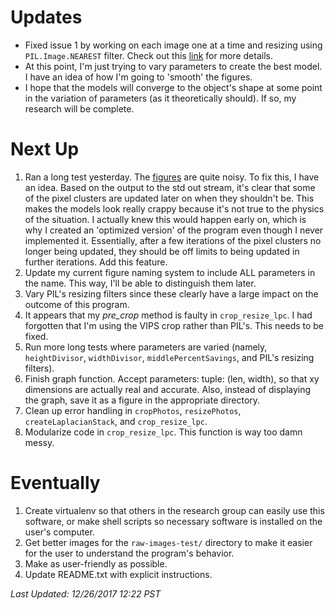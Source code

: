 # Updates
* Fixed issue 1 by working on each image one at a time and resizing using `PIL.Image.NEAREST` filter. Check out this [link](https://github.com/kylerlittle/mk-topo-map/issues/1) for more details.
* At this point, I'm just trying to vary parameters to create the best model. I have an idea of how I'm going to 'smooth' the figures.
* I hope that the models will converge to the object's shape at some point in the variation of parameters (as it theoretically should). If so, my research will be complete.

# Next Up
1. Ran a long test yesterday. The [figures](https://github.com/kylerlittle/mk-topo-map/tree/master/topo-maps) are quite noisy. To fix this, I have an idea. Based on the output to the std out stream, it's clear that some of the pixel clusters are updated later on when they shouldn't be. This makes the models look really crappy because it's not true to the physics of the situation. I actually knew this would happen early on, which is why I created an 'optimized version' of the program even though I never implemented it. Essentially, after a few iterations of the pixel clusters no longer being updated, they should be off limits to being updated in further iterations. Add this feature.
1. Update my current figure naming system to include ALL parameters in the name. This way, I'll be able to distinguish them later.
1. Vary PIL's resizing filters since these clearly have a large impact on the outcome of this program.
1. It appears that my *pre_crop* method is faulty in `crop_resize_lpc`. I had forgotten that I'm using the VIPS crop rather than PIL's. This needs to be fixed.
1. Run more long tests where parameters are varied (namely, `heightDivisor`, `widthDivisor`, `middlePercentSavings`, and PIL's resizing filters).
1. Finish graph function. Accept parameters: tuple: (len, width), so that xy dimensions are actually real and accurate. Also, instead of displaying the graph, save it as a figure in the appropriate directory.
1. Clean up error handling in `cropPhotos`, `resizePhotos`, `createLaplacianStack`, and `crop_resize_lpc`.
1. Modularize code in `crop_resize_lpc`. This function is way too damn messy.

# Eventually
1. Create virtualenv so that others in the research group can easily use this software, or make shell scripts so necessary software is installed on the user's computer.
1. Get better images for the `raw-images-test/` directory to make it easier for the user to understand the program's behavior.
1. Make as user-friendly as possible.
1. Update README.txt with explicit instructions.

*Last Updated: 12/26/2017 12:22 PST*